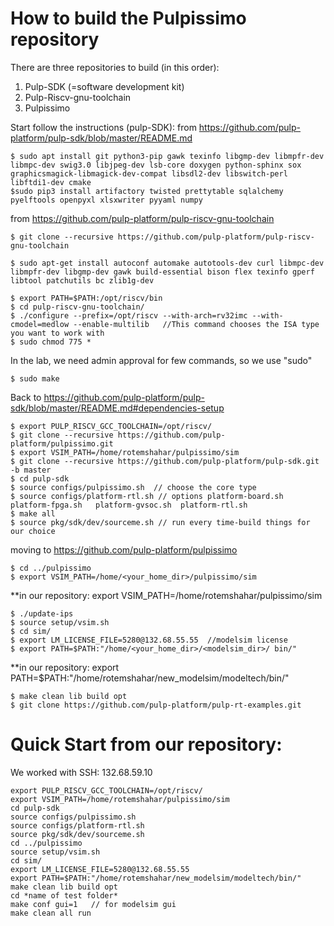 # How to build the Pulpissimo repository

There are three repositories to build (in this order):

1.	Pulp-SDK (=software development kit)
2.	Pulp-Riscv-gnu-toolchain
3.	Pulpissimo

Start follow the instructions (pulp-SDK):
from https://github.com/pulp-platform/pulp-sdk/blob/master/README.md 
 
    $ sudo apt install git python3-pip gawk texinfo libgmp-dev libmpfr-dev libmpc-dev swig3.0 libjpeg-dev lsb-core doxygen python-sphinx sox graphicsmagick-libmagick-dev-compat libsdl2-dev libswitch-perl libftdi1-dev cmake 
    $sudo pip3 install artifactory twisted prettytable sqlalchemy pyelftools openpyxl xlsxwriter pyyaml numpy  

from https://github.com/pulp-platform/pulp-riscv-gnu-toolchain 
 
    $ git clone --recursive https://github.com/pulp-platform/pulp-riscv-gnu-toolchain 
 
    $ sudo apt-get install autoconf automake autotools-dev curl libmpc-dev libmpfr-dev libgmp-dev gawk build-essential bison flex texinfo gperf libtool patchutils bc zlib1g-dev 
 
    $ export PATH=$PATH:/opt/riscv/bin 
    $ cd pulp-riscv-gnu-toolchain/ 
    $ ./configure --prefix=/opt/riscv --with-arch=rv32imc --with-cmodel=medlow --enable-multilib   //This command chooses the ISA type you want to work with
    $ sudo chmod 775 * 

In the lab, we need admin approval for few commands, so we use "sudo"

    $ sudo make 
 
 
Back to https://github.com/pulp-platform/pulp-sdk/blob/master/README.md#dependencies-setup 
 
    $ export PULP_RISCV_GCC_TOOLCHAIN=/opt/riscv/ 
    $ git clone --recursive https://github.com/pulp-platform/pulpissimo.git 
    $ export VSIM_PATH=/home/rotemshahar/pulpissimo/sim 
    $ git clone --recursive https://github.com/pulp-platform/pulp-sdk.git -b master  
    $ cd pulp-sdk 
    $ source configs/pulpissimo.sh  // choose the core type
    $ source configs/platform-rtl.sh // options platform-board.sh  platform-fpga.sh   platform-gvsoc.sh  platform-rtl.sh
    $ make all 
    $ source pkg/sdk/dev/sourceme.sh // run every time-build things for our choice  
 
moving to https://github.com/pulp-platform/pulpissimo

    $ cd ../pulpissimo 
    $ export VSIM_PATH=/home/<your_home_dir>/pulpissimo/sim 

**in our repository: export VSIM_PATH=/home/rotemshahar/pulpissimo/sim

    $ ./update-ips 
    $ source setup/vsim.sh 
    $ cd sim/ 
    $ export LM_LICENSE_FILE=5280@132.68.55.55  //modelsim license
    $ export PATH=$PATH:"/home/<your_home_dir>/<modelsim_dir>/ bin/"
 
**in our repository:
export PATH=$PATH:"/home/rotemshahar/new_modelsim/modeltech/bin/"

    $ make clean lib build opt 
    $ git clone https://github.com/pulp-platform/pulp-rt-examples.git 
 
# Quick Start from our repository:

We worked with SSH: 132.68.59.10

    export PULP_RISCV_GCC_TOOLCHAIN=/opt/riscv/ 
    export VSIM_PATH=/home/rotemshahar/pulpissimo/sim 
    cd pulp-sdk 
    source configs/pulpissimo.sh 
    source configs/platform-rtl.sh 
    source pkg/sdk/dev/sourceme.sh 
    cd ../pulpissimo 
    source setup/vsim.sh 
    cd sim/ 
    export LM_LICENSE_FILE=5280@132.68.55.55 
    export PATH=$PATH:"/home/rotemshahar/new_modelsim/modeltech/bin/" 
    make clean lib build opt 
    cd *name of test folder* 
    make conf gui=1   // for modelsim gui
    make clean all run
 

